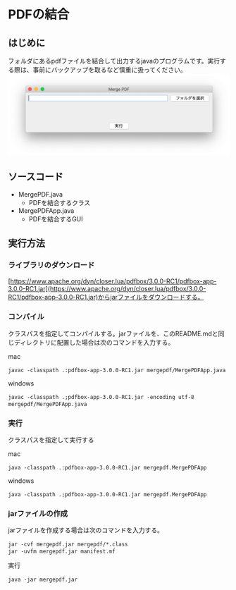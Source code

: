 # PDFの結合

## はじめに
フォルダにあるpdfファイルを結合して出力するjavaのプログラムです。実行する際は、事前にバックアップを取るなど慎重に扱ってください。
![app](./app_fig.png)

## ソースコード
- MergePDF.java
  - PDFを結合するクラス
- MergePDFApp.java
  - PDFを結合するGUI

## 実行方法
### ライブラリのダウンロード
[https://www.apache.org/dyn/closer.lua/pdfbox/3.0.0-RC1/pdfbox-app-3.0.0-RC1.jar](https://www.apache.org/dyn/closer.lua/pdfbox/3.0.0-RC1/pdfbox-app-3.0.0-RC1.jar)からjarファイルをダウンロードする。
### コンパイル
クラスパスを指定してコンパイルする。jarファイルを、このREADME.mdと同じディレクトリに配置した場合は次のコマンドを入力する。

mac
```
javac -classpath .:pdfbox-app-3.0.0-RC1.jar mergepdf/MergePDFApp.java
```

windows
```
javac -classpath .;pdfbox-app-3.0.0-RC1.jar -encoding utf-8 mergepdf/MergePDFApp.java
```
### 実行
クラスパスを指定して実行する

mac
```
java -classpath .:pdfbox-app-3.0.0-RC1.jar mergepdf.MergePDFApp
```

windows
```
java -classpath .;pdfbox-app-3.0.0-RC1.jar mergepdf.MergePDFApp
```

### jarファイルの作成
jarファイルを作成する場合は次のコマンドを入力する。
```
jar -cvf mergepdf.jar mergepdf/*.class
jar -uvfm mergepdf.jar manifest.mf
```
実行
```
java -jar mergepdf.jar
```
